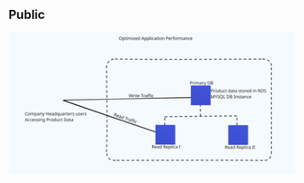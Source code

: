 
## Public
![Application Performance optimized RDS](./assets/Application%20performance%20optimized%20for%20RDS.svg)